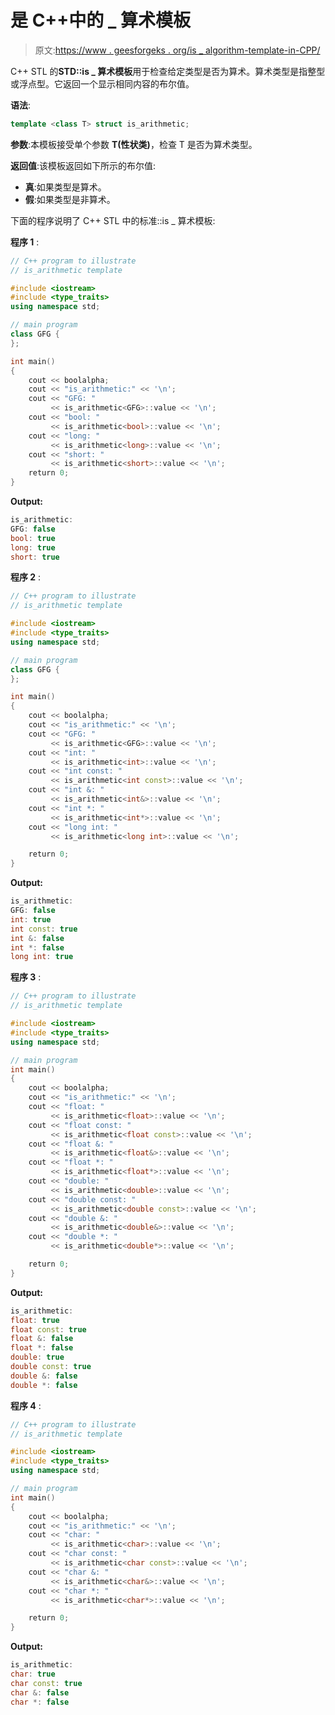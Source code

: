 # 是 C++中的 _ 算术模板

> 原文:[https://www . geesforgeks . org/is _ algorithm-template-in-CPP/](https://www.geeksforgeeks.org/is_arithmetic-template-in-cpp/)

C++ STL 的**STD::is _ 算术模板**用于检查给定类型是否为算术。算术类型是指整型或浮点型。它返回一个显示相同内容的布尔值。

**语法**:

```cpp
template <class T> struct is_arithmetic;
```

**参数**:本模板接受单个参数 **T(性状类)**，检查 T 是否为算术类型。

**返回值**:该模板返回如下所示的布尔值:

*   **真**:如果类型是算术。
*   **假**:如果类型是非算术。

下面的程序说明了 C++ STL 中的标准::is _ 算术模板:

**程序 1** :

```cpp
// C++ program to illustrate
// is_arithmetic template

#include <iostream>
#include <type_traits>
using namespace std;

// main program
class GFG {
};

int main()
{
    cout << boolalpha;
    cout << "is_arithmetic:" << '\n';
    cout << "GFG: "
         << is_arithmetic<GFG>::value << '\n';
    cout << "bool: "
         << is_arithmetic<bool>::value << '\n';
    cout << "long: "
         << is_arithmetic<long>::value << '\n';
    cout << "short: "
         << is_arithmetic<short>::value << '\n';
    return 0;
}
```

**Output:**

```cpp
is_arithmetic:
GFG: false
bool: true
long: true
short: true

```

**程序 2** :

```cpp
// C++ program to illustrate
// is_arithmetic template

#include <iostream>
#include <type_traits>
using namespace std;

// main program
class GFG {
};

int main()
{
    cout << boolalpha;
    cout << "is_arithmetic:" << '\n';
    cout << "GFG: "
         << is_arithmetic<GFG>::value << '\n';
    cout << "int: "
         << is_arithmetic<int>::value << '\n';
    cout << "int const: "
         << is_arithmetic<int const>::value << '\n';
    cout << "int &: "
         << is_arithmetic<int&>::value << '\n';
    cout << "int *: "
         << is_arithmetic<int*>::value << '\n';
    cout << "long int: "
         << is_arithmetic<long int>::value << '\n';

    return 0;
}
```

**Output:**

```cpp
is_arithmetic:
GFG: false
int: true
int const: true
int &: false
int *: false
long int: true

```

**程序 3** :

```cpp
// C++ program to illustrate
// is_arithmetic template

#include <iostream>
#include <type_traits>
using namespace std;

// main program
int main()
{
    cout << boolalpha;
    cout << "is_arithmetic:" << '\n';
    cout << "float: "
         << is_arithmetic<float>::value << '\n';
    cout << "float const: "
         << is_arithmetic<float const>::value << '\n';
    cout << "float &: "
         << is_arithmetic<float&>::value << '\n';
    cout << "float *: "
         << is_arithmetic<float*>::value << '\n';
    cout << "double: "
         << is_arithmetic<double>::value << '\n';
    cout << "double const: "
         << is_arithmetic<double const>::value << '\n';
    cout << "double &: "
         << is_arithmetic<double&>::value << '\n';
    cout << "double *: "
         << is_arithmetic<double*>::value << '\n';

    return 0;
}
```

**Output:**

```cpp
is_arithmetic:
float: true
float const: true
float &: false
float *: false
double: true
double const: true
double &: false
double *: false

```

**程序 4** :

```cpp
// C++ program to illustrate
// is_arithmetic template

#include <iostream>
#include <type_traits>
using namespace std;

// main program
int main()
{
    cout << boolalpha;
    cout << "is_arithmetic:" << '\n';
    cout << "char: "
         << is_arithmetic<char>::value << '\n';
    cout << "char const: "
         << is_arithmetic<char const>::value << '\n';
    cout << "char &: "
         << is_arithmetic<char&>::value << '\n';
    cout << "char *: "
         << is_arithmetic<char*>::value << '\n';

    return 0;
}
```

**Output:**

```cpp
is_arithmetic:
char: true
char const: true
char &: false
char *: false

```